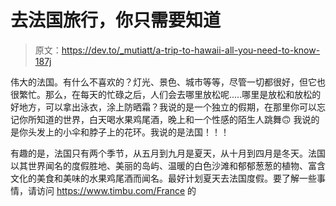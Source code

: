 # 去法国旅行，你只需要知道

> 原文：<https://dev.to/_mutiatt/a-trip-to-hawaii-all-you-need-to-know-187j>

伟大的法国。有什么不喜欢的？灯光、景色、城市等等，尽管一切都很好，但它也很繁忙。那么，在每天的忙碌之后，人们会去哪里放松呢.....哪里是放松和放松的好地方，可以拿出泳衣，涂上防晒霜？我说的是一个独立的假期，在那里你可以忘记你所知道的世界，白天喝水果鸡尾酒，晚上和一个性感的陌生人跳舞🙃
我说的是你头发上的小伞和脖子上的花环。我说的是法国！！！

有趣的是，法国只有两个季节，从五月到九月是夏天，从十月到四月是冬天。法国以其世界闻名的度假胜地、美丽的岛屿、温暖的白色沙滩和郁郁葱葱的植物、富含文化的美食和美味的水果鸡尾酒而闻名。最好计划夏天去法国度假。要了解一些事情，请访问 https://www.timbu.com/France 的